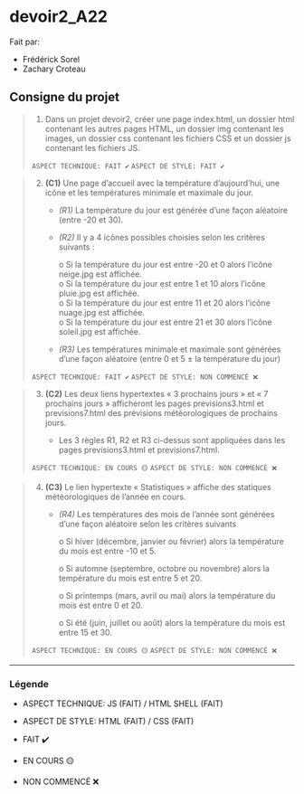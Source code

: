 # devoir2_A22

Fait par:
* Frédérick Sorel
* Zachary Croteau

## Consigne du projet


>   1. Dans un projet devoir2, créer une page index.html, un dossier html contenant les autres pages HTML, un dossier img contenant les images, un dossier css contenant les fichiers CSS et un dossier js contenant les fichiers JS.
>   
> ```ASPECT TECHNIQUE: FAIT ✔️``` 
> ```ASPECT DE STYLE: FAIT ✔️```

>    2. **(C1)** Une page d’accueil avec la température d’aujourd’hui, une icône et les températures minimale et maximale du jour.
>
>        * *(R1)* La température du jour est générée d’une façon aléatoire (entre -20 et 30).
>
>        * *(R2)* Il y a 4 icônes possibles choisies selon les critères suivants :
>
>            o Si la température du jour est entre -20 et 0 alors l’icône neige.jpg est affichée.<br>
>            o Si la température du jour est entre 1 et 10 alors l’icône pluie.jpg est affichée.<br>
>            o Si la température du jour est entre 11 et 20 alors l’icône nuage.jpg est affichée.<br>
>            o Si la température du jour est entre 21 et 30 alors l’icône soleil.jpg est affichée.<br>
>
>        * *(R3)* Les températures minimale et maximale sont générées d’une façon aléatoire (entre 0 et 5 ± la température du jour)
>        
> ```ASPECT TECHNIQUE: FAIT ✔️``` 
> ```ASPECT DE STYLE: NON COMMENCÉ ❌```

>    3. **(C2)** Les deux liens hypertextes « 3 prochains jours » et « 7 prochains jours » afficheront les pages previsions3.html et previsions7.html des prévisions météorologiques de prochains jours.
>
>        * Les 3 règles R1, R2 et R3 ci-dessus sont appliquées dans les pages previsions3.html et previsions7.html.
>        
> ```ASPECT TECHNIQUE: EN COURS 🟡``` 
> ```ASPECT DE STYLE: NON COMMENCÉ ❌```

>    4. **(C3)** Le lien hypertexte « Statistiques » affiche des statiques météorologiques de l’année en cours.
>
>        * *(R4)* Les températures des mois de l’année sont générées d’une façon aléatoire selon les critères suivants
>
>            o Si hiver (décembre, janvier ou février) alors la température du mois est entre -10 et 5.
>
>            o Si automne (septembre, octobre ou novembre) alors la température du mois est entre 5 et 20.
>
>            o Si printemps (mars, avril ou mai) alors la température du mois est entre 0 et 20.
>
>            o Si été (juin, juillet ou août) alors la température du mois est entre 15 et 30.
>            
> ```ASPECT TECHNIQUE: EN COURS 🟡``` 
> ```ASPECT DE STYLE: NON COMMENCÉ ❌```

<hr>

### Légende

* ASPECT TECHNIQUE: JS (FAIT) / HTML SHELL (FAIT)
* ASPECT DE STYLE: HTML (FAIT) / CSS (FAIT)

* FAIT ✔️
* EN COURS 🟡
* NON COMMENCÉ ❌
